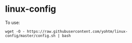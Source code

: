 # linux-config

To use: 

    wget -O - https://raw.githubusercontent.com/yohtm/linux-config/master/config.sh | bash
